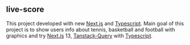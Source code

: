 ## live-score
This project developed with new [Next.js](https://nextjs.org/) and [Typescript](https://www.typescriptlang.org/). Main goal of this project is to show users info about tennis, basketball and football with graphics and try [Next.js](https://nextjs.org/) 13, [Tanstack-Query](https://tanstack.com/) with [Typescript](https://www.typescriptlang.org/).
